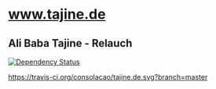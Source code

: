 www.tajine.de
=========

## Ali Baba Tajine - Relauch


[![Dependency Status](https://gemnasium.com/consolacao/tajine.de.svg)](https://gemnasium.com/consolacao/tajine.de)

https://travis-ci.org/consolacao/tajine.de.svg?branch=master
